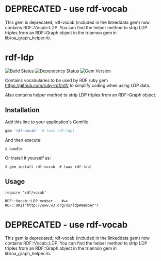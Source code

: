 # DEPRECATED - use rdf-vocab

This gem is deprecated;  rdf-vocab (included in the linkeddata gem) now contains RDF::Vocab::LDP.  You can find the  helper method to strip LDP triples from an RDF::Graph object in the triannon gem in lib/oa_graph_helper.rb.

# rdf-ldp

[![Build Status](https://travis-ci.org/sul-dlss/rdf-ldp.svg)](https://travis-ci.org/sul-dlss/rdf-ldp) [![Dependency Status](https://gemnasium.com/sul-dlss/rdf-ldp.svg)](https://gemnasium.com/sul-dlss/rdf-ldp) [![Gem Version](https://badge.fury.io/rb/rdf-ldp.svg)](http://badge.fury.io/rb/rdf-ldp)

Contains vocabularies to be used by RDF ruby gem https://github.com/ruby-rdf/rdf/ to simplify coding when using LDP data.

Also contains helper method to strip LDP triples from an RDF::Graph object.

## Installation

Add this line to your application's Gemfile:

```ruby
gem 'rdf-vocab'  # (was rdf-ldp)
```

And then execute:

    $ bundle

Or install it yourself as:

    $ gem install rdf-vocab  # (was rdf-ldp)

## Usage

    require 'rdf/vocab'

    RDF::Vocab::LDP.member    #=> RDF::URI("http://www.w3.org/ns/ldp#member")

# DEPRECATED - use rdf-vocab

This gem is deprecated;  rdf-vocab (included in the linkeddata gem) now contains RDF::Vocab::LDP.  You can find the  helper method to strip LDP triples from an RDF::Graph object in the triannon gem in lib/oa_graph_helper.rb.

